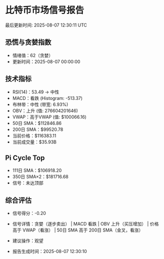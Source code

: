 # 比特币市场信号报告

最后更新时间: 2025-08-07 12:30:11 UTC

## 恐慌与贪婪指数
- 情绪值：62（贪婪）
- 更新时间：2025-08-07 00:00:00

## 技术指标
- RSI(14)：53.49 → 中性
- MACD：看跌 (Histogram: -513.37)
- 布林带：中性 (带宽: 6.93%)
- OBV：上升 (值: 276604201646)
- VWAP：高于VWAP (值: $100066.16)
- 50日 SMA：$112846.86
- 200日 SMA：$99520.78
- 当前价格：$116383.11
- 当前成交量：$35.93B

## Pi Cycle Top
- 111日 SMA：$106918.20
- 350日 SMA×2：$181716.68
- 信号：未达顶部

## 综合评估
- 信号得分：-0.20
- 信号详情：贪婪（逐步卖出） | MACD 看跌 | OBV 上升（买压增加） | 价格高于 VWAP（看涨） | 50日 SMA 高于 200日 SMA（金叉，看涨）
- 建议操作：观望

- 报告生成时间：2025-08-07 12:30:10